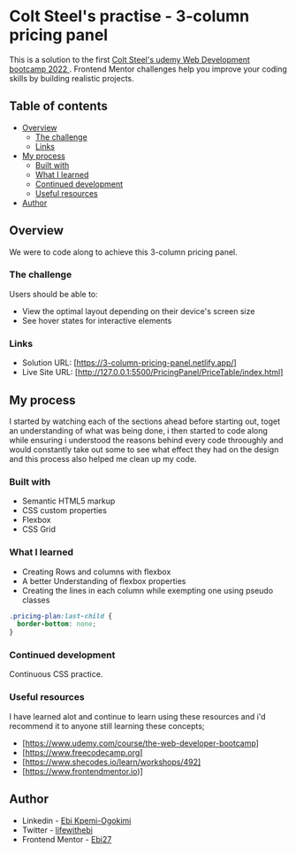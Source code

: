 # Colt Steel's practise - 3-column pricing panel
This is a solution to the first [Colt Steel's udemy Web Development bootcamp 2022 ](https://www.udemy.com/course/the-web-developer-bootcamp). Frontend Mentor challenges help you improve your coding skills by building realistic projects. 

## Table of contents

- [Overview](#overview)
  - [The challenge](#the-challenge)
  - [Links](#links)
- [My process](#my-process)
  - [Built with](#built-with)
  - [What I learned](#what-i-learned)
  - [Continued development](#continued-development)
  - [Useful resources](#useful-resources)
- [Author](#author)

## Overview
We were to code along to achieve this 3-column pricing panel. 

### The challenge
Users should be able to:

- View the optimal layout depending on their device's screen size
- See hover states for interactive elements

### Links

- Solution URL: [https://3-column-pricing-panel.netlify.app/]
- Live Site URL: [http://127.0.0.1:5500/PricingPanel/PriceTable/index.html]

## My process
I started by watching each of the sections ahead before starting out, toget an understanding of what was being done, i then started to code along while ensuring i understood the reasons behind every code throoughly and would constantly take out some to see what effect they had on the design and this process also helped me clean up my code. 

### Built with

- Semantic HTML5 markup
- CSS custom properties
- Flexbox
- CSS Grid

### What I learned

- Creating Rows and columns with flexbox
- A better Understanding of flexbox properties
- Creating the lines in each column
 while exempting one using pseudo classes
```css
.pricing-plan:last-child {
  border-bottom: none;
}
```

### Continued development

Continuous CSS practice.

### Useful resources
I have learned alot and continue to learn using these resources and i'd recommend it to anyone still learning these concepts; 

- [https://www.udemy.com/course/the-web-developer-bootcamp]
- [https://www.freecodecamp.org]
- [https://www.shecodes.io/learn/workshops/492]
- [https://www.frontendmentor.io)] 

## Author
- Linkedin - [Ebi Kpemi-Ogokimi](https://www.linkedin.com/in/ebi-kpemi-ogokimi)
- Twitter - [lifewithebi](https://mobile.twitter.com/lifewithebi)
- Frontend Mentor - [Ebi27](https://www.frontendmentor.io/profile/Ebi27)
